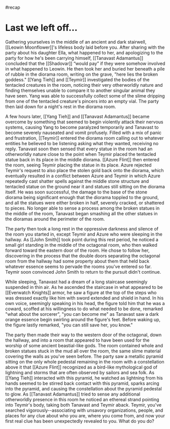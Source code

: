 #recap 
# Last we left off...
Gathering yourselves in the middle of an ancient and dark stairwell, [[Leowin Moonflower]]'s lifeless body laid before you. After sharing with the party about his daughter Ella, what happened to her, and apologizing to the party for how he's been carrying himself, [[Tanavast Adamantus]] concluded that the [[Shadovar]] “would pay” if they were somehow involved in what happened to Leowin. He then took her and buried her beneath a pile of rubble in the diorama room, writing on the grave, "here lies the broken goddess." [[Yang Tieh]] and [[Teymir]] investigated the bodies of the tentacled creatures in the room, noticing their very otherworldly nature and finding themselves unable to compare it to another singular animal they have seen. Yang was able to successfully collect some of the slime dripping from one of the tentacled creature's pincers into an empty vial. The party then laid down for a night's rest in the diorama room.

A few hours later, [[Yang Tieh]] and [[Tanavast Adamantus]] became overcome by something that seemed to begin violently attack their nervous systems, causing Yang to become paralyzed temporarily and Tanavast to become severely nauseated and vomit profusely. Filled with a mix of panic and frustration, [[Teymir]] entered the diorama room calling out to whatever entities he believed to be listening asking what they wanted, receiving no reply. Tanavast soon then sensed that every statue in the room had an otherworldly nature close to the point when Teymir placed the tentacled statue back in its place in the middle diorama. [[Azure Flint]] then entered the room, seeing Teymir placing the statue in its place. Azure rejected Teymir's request to also place the stolen gold back onto the diorama, which eventually resulted in a conflict between Azure and Teymir in which Azure repeatedly cast shatter spells against the middle stone structure and tentacled statue on the ground near it and statues still sitting on the diorama itself. He was soon successful, the damage to the base of the stone diorama being significant enough that the diorama toppled to the ground, and all the statues were either broken in half, severely cracked, or shattered to pieces. No longer able to sense a process among the broken statues in the middle of the room, Tanavast began smashing all the other statues in the dioramas around the perimeter of the room.

The party then took a long rest in the oppressive darkness and silence of the room you started in, except Teymir and Azure who were sleeping in the hallway. As [[John Smith]] took point during this rest period, he noticed a small girl standing in the middle of the octagonal room, who then walked forward toward the eastern door of the room. He chose to follow her, discovering in the process that the double doors separating the octagonal room from the hallway had some property about them that held back whatever essence seems to pervade the rooms you've entered so far. Teymir soon convinced John Smith to return to the pursuit didn't continue.

While sleeping, Tanavast had a dream of a long staircase seemingly suspended in thin air. As he ascended the staircase in what appeared to be [[Everwatch Knights]] armor, he saw a figure at the top of the steps who was dressed exactly like him with sword extended and shield in hand. In his own voice, seemingly speaking in his head, the figure told him that he was a coward, scoffed at his willingness to do what needed to be done, remarked "what about the sorcerer", "you can become me" as Tanavast saw a dark orange essence begin swirling around the figure's feet. Before waking up, the figure lastly remarked, "you can still save her, you know."

The party then made their way to the western door of the octagonal, down the hallway, and into a room that appeared to have been used for the worship of some ancient beastial-like gods. The room contained whole and broken statues stuck in the mud all over the room, the same slime material covering the walls as you've seen before. The party saw a metallic pyramid sitting on the only whole pedestal remaining in the room with a constellation above it that [[Azure Flint]] recognized as a bird-like mythological god of lightning and storms that are often observed by sailors and sea folk. As [[Yang Tieh]] interacted with this pyramid, he watched as lightning from his hands seemed to be stirred back contact with this pyramid, sparks arcing into the pyramid, and causing the constellation about the pyramid pedestal to glow. As [[Tanavast Adamantus]] tried to sense any additional otherworldly presence in this room he noticed an ethereal strand pointing into Teymir's body, taking both Tanavast and Teymir aback. Teymir, you've searched vigorously--associating with unsavory organizations, people, and places for any clue about who you are, where you come from, and now your first real clue has been unexpectedly revealed to you. What do you do?